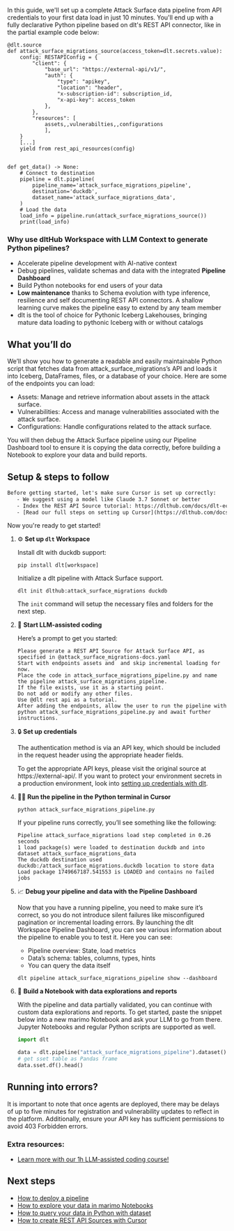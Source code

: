 In this guide, we'll set up a complete Attack Surface data pipeline from API credentials to your first data load in just 10 minutes. You'll end up with a fully declarative Python pipeline based on dlt's REST API connector, like in the partial example code below:

```python-outcome
@dlt.source
def attack_surface_migrations_source(access_token=dlt.secrets.value):
    config: RESTAPIConfig = {
        "client": {
            "base_url": "https://external-api/v1/",
            "auth": {
                "type": "apikey",
                "location": "header",
                "x-subscription-id": subscription_id,
                "x-api-key": access_token
            },
        },
        "resources": [
            assets,,vulnerabilties,,configurations
            ],
    }
    [...]
    yield from rest_api_resources(config)


def get_data() -> None:
    # Connect to destination
    pipeline = dlt.pipeline(
        pipeline_name='attack_surface_migrations_pipeline',
        destination='duckdb',
        dataset_name='attack_surface_migrations_data', 
    )
    # Load the data
    load_info = pipeline.run(attack_surface_migrations_source())
    print(load_info) 
```

### Why use dltHub Workspace with LLM Context to generate Python pipelines?

- Accelerate pipeline development with AI-native context
- Debug pipelines, validate schemas and data with the integrated **Pipeline Dashboard**
- Build Python notebooks for end users of your data
- **Low maintenance** thanks to Schema evolution with type inference, resilience and self documenting REST API connectors. A shallow learning curve makes the pipeline easy to extend by any team member
- dlt is the tool of choice for Pythonic Iceberg Lakehouses, bringing mature data loading to pythonic Iceberg with or without catalogs

## What you’ll do

We’ll show you how to generate a readable and easily maintainable Python script that fetches data from attack_surface_migrations’s API and loads it into Iceberg, DataFrames, files, or a database of your choice. Here are some of the endpoints you can load:

- Assets: Manage and retrieve information about assets in the attack surface.
- Vulnerabilities: Access and manage vulnerabilities associated with the attack surface.
- Configurations: Handle configurations related to the attack surface.

You will then debug the Attack Surface pipeline using our Pipeline Dashboard tool to ensure it is copying the data correctly, before building a Notebook to explore your data and build reports.

## Setup & steps to follow

```default
Before getting started, let's make sure Cursor is set up correctly:
   - We suggest using a model like Claude 3.7 Sonnet or better
   - Index the REST API Source tutorial: https://dlthub.com/docs/dlt-ecosystem/verified-sources/rest_api/ and add it to context as **@dlt rest api**
   - [Read our full steps on setting up Cursor](https://dlthub.com/docs/dlt-ecosystem/llm-tooling/cursor-restapi#23-configuring-cursor-with-documentation)
```

Now you're ready to get started!

1. ⚙️ **Set up `dlt` Workspace**
    
    Install dlt with duckdb support:
    ```shell
    pip install dlt[workspace]
    ```

    Initialize a dlt pipeline with Attack Surface support.
    ```shell
    dlt init dlthub:attack_surface_migrations duckdb
    ```

    The `init` command will setup the necessary files and folders for the next step.
    
2. 🤠 **Start LLM-assisted coding**
    
    Here’s a prompt to get you started:
    
    ```prompt
    Please generate a REST API Source for Attack Surface API, as specified in @attack_surface_migrations-docs.yaml 
    Start with endpoints assets and  and skip incremental loading for now. 
    Place the code in attack_surface_migrations_pipeline.py and name the pipeline attack_surface_migrations_pipeline. 
    If the file exists, use it as a starting point. 
    Do not add or modify any other files. 
    Use @dlt rest api as a tutorial. 
    After adding the endpoints, allow the user to run the pipeline with python attack_surface_migrations_pipeline.py and await further instructions.
    ```

    
3. 🔒 **Set up credentials** 
    
    The authentication method is via an API key, which should be included in the request header using the appropriate header fields.
    
    To get the appropriate API keys, please visit the original source at https://external-api/.
    If you want to protect your environment secrets in a production environment, look into [setting up credentials with dlt](https://dlthub.com/docs/walkthroughs/add_credentials).
    
4. 🏃‍♀️ **Run the pipeline in the Python terminal in Cursor**
    
    ```shell
    python attack_surface_migrations_pipeline.py
    ```
    
    If your pipeline runs correctly, you’ll see something like the following:
    
    ```shell
    Pipeline attack_surface_migrations load step completed in 0.26 seconds
    1 load package(s) were loaded to destination duckdb and into dataset attack_surface_migrations_data
    The duckdb destination used duckdb:/attack_surface_migrations.duckdb location to store data
    Load package 1749667187.541553 is LOADED and contains no failed jobs
    ```
    
5. 📈 **Debug your pipeline and data with the Pipeline Dashboard**

    Now that you have a running pipeline, you need to make sure it’s correct, so you do not introduce silent failures like misconfigured pagination or incremental loading errors. By launching the dlt Workspace Pipeline Dashboard, you can see various information about the pipeline to enable you to test it. Here you can see:
    - Pipeline overview: State, load metrics
    - Data’s schema: tables, columns, types, hints
    - You can query the data itself
    
    ```shell
    dlt pipeline attack_surface_migrations_pipeline show --dashboard
    ```
    
6. 🐍 **Build a Notebook with data explorations and reports**

    With the pipeline and data partially validated, you can continue with custom data explorations and reports. To get started, paste the snippet below into a new marimo Notebook and ask your LLM to go from there. Jupyter Notebooks and regular Python scripts are supported as well.

    
    ```python
    import dlt

   data = dlt.pipeline("attack_surface_migrations_pipeline").dataset()
   # get sset table as Pandas frame
   data.sset.df().head()
    ```

## Running into errors?

It is important to note that once agents are deployed, there may be delays of up to five minutes for registration and vulnerability updates to reflect in the platform. Additionally, ensure your API key has sufficient permissions to avoid 403 Forbidden errors.

### Extra resources:

- [Learn more with our 1h LLM-assisted coding course!](https://www.youtube.com/watch?v=GGid70rnJuM)

## Next steps

- [How to deploy a pipeline](https://dlthub.com/docs/walkthroughs/deploy-a-pipeline)
- [How to explore your data in marimo Notebooks](https://dlthub.com/docs/general-usage/dataset-access/marimo)
- [How to query your data in Python with dataset](https://dlthub.com/docs/general-usage/dataset-access/dataset)
- [How to create REST API Sources with Cursor](https://dlthub.com/docs/dlt-ecosystem/llm-tooling/cursor-restapi)